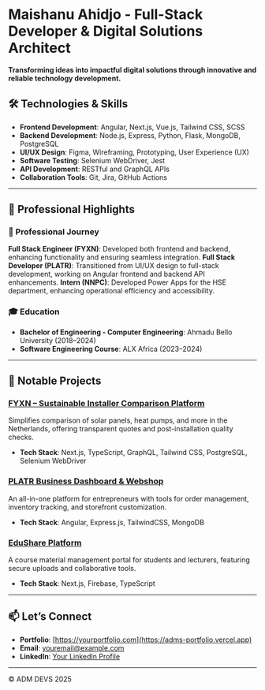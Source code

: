 # Maishanu Ahidjo - Full-Stack Developer & Digital Solutions Architect

**Transforming ideas into impactful digital solutions through innovative and reliable technology development.**

## 🛠 Technologies & Skills
- **Frontend Development**: Angular, Next.js, Vue.js, Tailwind CSS, SCSS
- **Backend Development**: Node.js, Express, Python, Flask, MongoDB, PostgreSQL
- **UI/UX Design**: Figma, Wireframing, Prototyping, User Experience (UX)
- **Software Testing**: Selenium WebDriver, Jest
- **API Development**: RESTful and GraphQL APIs
- **Collaboration Tools**: Git, Jira, GitHub Actions

---

## 🌟 Professional Highlights

### 🚀 Professional Journey
**Full Stack Engineer (FYXN)**: Developed both frontend and backend, enhancing functionality and ensuring seamless integration.
**Full Stack Developer (PLATR)**: Transitioned from UI/UX design to full-stack development, working on Angular frontend and backend API enhancements.
**Intern (NNPC)**: Developed Power Apps for the HSE department, enhancing operational efficiency and accessibility.

### 🎓 Education
- **Bachelor of Engineering - Computer Engineering**: Ahmadu Bello University (2018–2024)
- **Software Engineering Course**: ALX Africa (2023–2024)

---

## 🚧 Notable Projects
### [FYXN – Sustainable Installer Comparison Platform](https://app.fyxn.nl)
Simplifies comparison of solar panels, heat pumps, and more in the Netherlands, offering transparent quotes and post-installation quality checks.
- **Tech Stack**: Next.js, TypeScript, GraphQL, Tailwind CSS, PostgreSQL, Selenium WebDriver

### [PLATR Business Dashboard & Webshop](https://platr.ng)
An all-in-one platform for entrepreneurs with tools for order management, inventory tracking, and storefront customization.
- **Tech Stack**: Angular, Express.js, TailwindCSS, MongoDB

### [EduShare Platform](https://edu-share-ashy.vercel.app)
A course material management portal for students and lecturers, featuring secure uploads and collaborative tools.
- **Tech Stack**: Next.js, Firebase, TypeScript

---

## 📫 Let’s Connect
- **Portfolio**: [https://yourportfolio.com](https://adms-portfolio.vercel.app)
- **Email**: [youremail@example.com](mailto:maishanu.ahijo@yahoo.com)
- **LinkedIn**: [Your LinkedIn Profile](https://www.linkedin.com/in/maishanu-ahidjo-36bb7b1bb)

---

© ADM DEVS 2025
